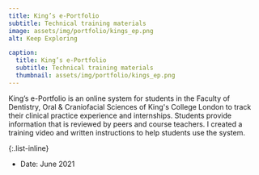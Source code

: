 ```yaml
---
title: King’s e-Portfolio
subtitle: Technical training materials
image: assets/img/portfolio/kings_ep.png
alt: Keep Exploring

caption:
  title: King’s e-Portfolio
  subtitle: Technical training materials
  thumbnail: assets/img/portfolio/kings_ep.png
---
```

King’s e-Portfolio is an online system for students in the Faculty of Dentistry, Oral & Craniofacial Sciences of King's College London to track their clinical practice experience and internships. Students provide information that is reviewed by peers and course teachers. I created a training video and written instructions to help students use the system.

{:.list-inline}
- Date: June 2021
